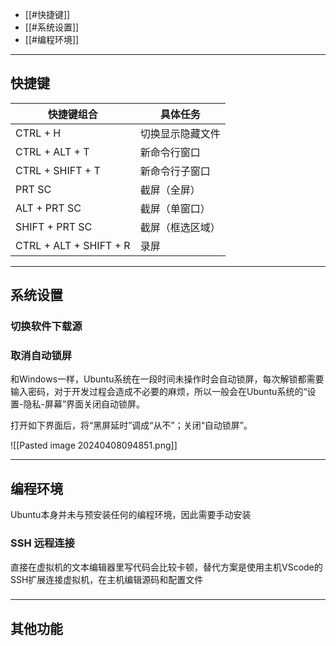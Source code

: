 
+ [[#快捷键]]
+ [[#系统设置]]
+ [[#编程环境]]

---
## 快捷键

| 快捷键组合                  | 具体任务     |
| ---------------------- | -------- |
| CTRL + H               | 切换显示隐藏文件 |
| CTRL + ALT + T         | 新命令行窗口   |
| CTRL + SHIFT + T       | 新命令行子窗口  |
| PRT SC                 | 截屏（全屏）   |
| ALT + PRT SC           | 截屏（单窗口）  |
| SHIFT + PRT SC         | 截屏（框选区域） |
| CTRL + ALT + SHIFT + R | 录屏       |

---
## 系统设置


### 切换软件下载源





### 取消自动锁屏

和Windows一样，Ubuntu系统在一段时间未操作时会自动锁屏，每次解锁都需要输入密码，对于开发过程会造成不必要的麻烦，所以一般会在Ubuntu系统的“设置-隐私-屏幕”界面关闭自动锁屏。

打开如下界面后，将“黑屏延时”调成“从不”；关闭“自动锁屏”。

![[Pasted image 20240408094851.png]]

---
## 编程环境

Ubuntu本身并未与预安装任何的编程环境，因此需要手动安装

### SSH 远程连接

直接在虚拟机的文本编辑器里写代码会比较卡顿，替代方案是使用主机VScode的SSH扩展连接虚拟机，在主机编辑源码和配置文件



### 


---
## 其他功能

